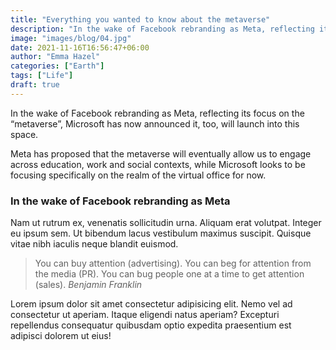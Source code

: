 ```yaml
---
title: "Everything you wanted to know about the metaverse"
description: "In the wake of Facebook rebranding as Meta, reflecting its focus on the “metaverse”, Microsoft has now announced it, too, will launch into this space."
image: "images/blog/04.jpg"
date: 2021-11-16T16:56:47+06:00
author: "Emma Hazel"
categories: ["Earth"]
tags: ["Life"]
draft: true
---
```


In the wake of Facebook rebranding as Meta, reflecting its focus on the “metaverse”, Microsoft has now announced it, too, will launch into this space.

Meta has proposed that the metaverse will eventually allow us to engage across education, work and social contexts, while Microsoft looks to be focusing specifically on the realm of the virtual office for now.

### In the wake of Facebook rebranding as Meta
Nam ut rutrum ex, venenatis sollicitudin urna. Aliquam erat volutpat. Integer eu ipsum sem. Ut bibendum lacus vestibulum maximus suscipit. Quisque vitae nibh iaculis neque blandit euismod.

> You can buy attention (advertising). You can beg for attention from the media (PR). You can bug people one at a time to get attention (sales).
<cite>Benjamin Franklin</cite>

Lorem ipsum dolor sit amet consectetur adipisicing elit. Nemo vel ad consectetur ut aperiam. Itaque eligendi natus aperiam? Excepturi repellendus consequatur quibusdam optio expedita praesentium est adipisci dolorem ut eius!